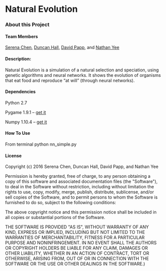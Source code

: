 # Natural Evolution

### About this Project

#### Team Members
[Serena Chen](https://github.com/poosomooso), [Duncan Hall](https://github.com/DuncanDHall), [David Papp](https://github.com/davpapp), and [Nathan Yee](https://github.com/NathanYee)

####  Description:
Natural Evolution is a simulation of a natural selection and speciation, using genetic algorithms and neural networks.  It shows the evolution of organisms that eat food and reproduce “at will” (through neural networks).

#### Dependencies
Python 2.7

Pygame 1.9.1 – [get it](http://www.pygame.org/wiki/GettingStarted)

Numpy 1.10.4 – [get it](http://www.scipy.org/scipylib/download.html)

#### How To Use
From terminal
python nn_simple.py

#### License
Copyright (c) 2016 Serena Chen, Duncan Hall, David Papp, and Nathan Yee

Permission is hereby granted, free of charge, to any person obtaining a copy of this software and associated documentation files (the "Software"), to deal in the Software without restriction, including without limitation the rights to use, copy, modify, merge, publish, distribute, sublicense, and/or sell copies of the Software, and to permit persons to whom the Software is furnished to do so, subject to the following conditions:

The above copyright notice and this permission notice shall be included in all copies or substantial portions of the Software.

THE SOFTWARE IS PROVIDED "AS IS", WITHOUT WARRANTY OF ANY KIND, EXPRESS OR IMPLIED, INCLUDING BUT NOT LIMITED TO THE WARRANTIES OF MERCHANTABILITY, FITNESS FOR A PARTICULAR PURPOSE AND NONINFRINGEMENT. IN NO EVENT SHALL THE AUTHORS OR COPYRIGHT HOLDERS BE LIABLE FOR ANY CLAIM, DAMAGES OR OTHER LIABILITY, WHETHER IN AN ACTION OF CONTRACT, TORT OR OTHERWISE, ARISING FROM, OUT OF OR IN CONNECTION WITH THE SOFTWARE OR THE USE OR OTHER DEALINGS IN THE SOFTWARE.)

